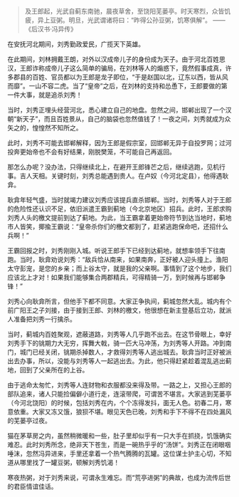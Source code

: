 > 及王郎起，光武自蓟东南驰，晨夜草舍，至饶阳芜蒌亭。时天寒烈，众皆饥疲，异上豆粥。明旦，光武谓诸将曰：“昨得公孙豆粥，饥寒俱解”。
> ——《后汉书·冯异传》

在安抚河北期间，刘秀勤政爱民，广揽天下英雄。

在此期间，刘林拥戴王朗，对外以汉成帝儿子的身份成为天子。由于河北百姓思汉，王郎诈称成帝儿子这么简单的骗局，在刘林等人的煽惑下，竟然假事成真，许多郡县的百姓、官员都以为王郎是龙子即位，“于是赵国以北，辽东以西，皆从风而靡”。一山不容二虎。当了“皇帝”之后，在刘林的支持和怂恿下，王郎要做的第一件大事，就是追杀刘秀！

当时，刘秀正埋头经营河北，悉心建立自己的地盘。忽然之间，邯郸出现了一个汉朝“新天子”，而且百姓景从，自己的脑袋也忽然值钱了！一夜之间，刘秀就成为众矢之的，惶惶然不知所之。

此时，刘秀不可能去邯郸解释，因为王郎是假宗室，回邯郸无异于自投罗网；过河投奔更始帝也不会有好结果，刚脱樊笼，不可能自己再返回。

那怎么办呢？没办法，只得继续北上，在避开王郎锋芒之后，继续逃跑，见机行事。吉人天相。关键时刻，刘秀总能遇到贵人。在卢奴（今河北定县），他得遇耿弇。

耿弇年轻气盛，当时就竭力建议刘秀应该提兵直杀邯郸。当时，刘秀等人对于王郎的危险性还认识不足，依旧派遣王霸到蓟地（今北京地区）招兵。此时，王郎求购刘秀人头的檄文提前到达了蓟地。为此，当王霸拿着更始帝符节到达当地时，蓟地市人皆笑，揶揄王霸说：“皇帝杀你们的檄文都到了，赶紧逃跑保命吧，还招什么兵啊！”

王霸回报之时，刘秀刚刚入城。听说王郎手下已经到达蓟地，就想率领手下往南跑。当时，耿弇劝说刘秀：“敌兵恰从南来，如果南奔，正好被人迎头撞上。渔阳太守彭宠，是您的乡亲；而上谷太守，就是我的父亲啊。事情到了这个地步，我们应该北上才对！如果我们能够集合两郡精兵，可得精骑一万，到时候再与邯郸争锋！”

刘秀心向耿弇所言，但他手下都不同意。大家正争执间，蓟城忽然大乱。城内有个前广阳王之子刘接，由于接到王郎、刘林的檄文，他很想在新主登基后立功，就派人准备把刘秀一行擒杀。

当时，蓟城内百姓聚观，遮蔽道路，刘秀等人几乎跑不出去。在这节骨眼上，幸好刘秀手下的铫期力大无穷，挥舞大戟，骑一匹大马冲荡，为刘秀等人开路。冲到南门，城门已经关闭，铫期杀掉数人，才救得刘秀等人逃出城去。耿弇当时正好被派出去办事，所以，没能与刘秀等人一起逃出去。为此，他只得赶紧趁着混乱逃出蓟地，回到了父亲所在的上谷。

由于逃命太匆忙，刘秀等人连财物和衣服都没来得及带。一路之上，又担心王郎的部队追来，诸人只能捡偏僻小道行走，连滚带爬，可谓苦不堪言。大家逃到芜蒌亭（今河北饶阳）的时候，包括刘秀在内，个个冻得发抖，面无人色。初春二月，寒意依重。大家又冻又饿，狼狈不堪。眼见天色已晚，刘秀和手下不得不在四处漏风的芜蒌亭过夜。

猫在茅草房之内，虽然稍微暖和一些，肚子里却似乎有一只大手在抓挠，饥饿确实难忍。此时刘秀所念，绝非天下苍生，而是一碗热乎乎的“汤饼”。刘秀正在闭眼咽唾沫，忽然冯异进来，手里还拿着一个热气腾腾的瓦罐。这位谋士护主心切，不知道从哪里找了一罐豆粥，顿解刘秀饥渴！

寒夜热粥，对于刘秀来说，可谓永生难忘。而“荒亭进粥”的典故，也成为流传后世的君臣情谊佳话。

